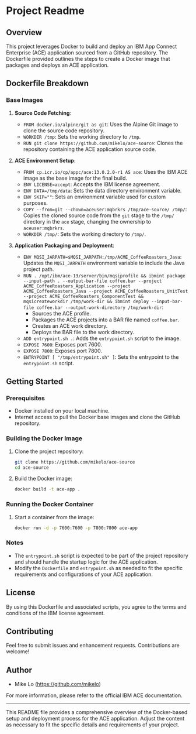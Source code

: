 # Project Readme

## Overview

This project leverages Docker to build and deploy an IBM App Connect Enterprise (ACE) application sourced from a GitHub repository. The Dockerfile provided outlines the steps to create a Docker image that packages and deploys an ACE application.

## Dockerfile Breakdown

### Base Images

1. **Source Code Fetching**:
    - `FROM docker.io/alpine/git as git`: Uses the Alpine Git image to clone the source code repository.
    - `WORKDIR /tmp`: Sets the working directory to `/tmp`.
    - `RUN git clone https://github.com/mikelo/ace-source`: Clones the repository containing the ACE application source code.

2. **ACE Environment Setup**:
    - `FROM cp.icr.io/cp/appc/ace:13.0.2.0-r1 AS ace`: Uses the IBM ACE image as the base image for the final build.
    - `ENV LICENSE=accept`: Accepts the IBM license agreement.
    - `ENV DATA=/tmp/data`: Sets the data directory environment variable.
    - `ENV SKIP=""`: Sets an environment variable used for custom purposes.
    - `COPY --from=git --chown=aceuser:mqbrkrs /tmp/ace-source/ /tmp/`: Copies the cloned source code from the `git` stage to the `/tmp/` directory in the `ace` stage, changing the ownership to `aceuser:mqbrkrs`.
    - `WORKDIR /tmp/`: Sets the working directory to `/tmp/`.

3. **Application Packaging and Deployment**:
    - `ENV MQSI_JARPATH=$MQSI_JARPATH:/tmp/ACME_CoffeeRoasters_Java`: Updates the `MQSI_JARPATH` environment variable to include the Java project path.
    - `RUN . /opt/ibm/ace-13/server/bin/mqsiprofile && ibmint package --input-path . --output-bar-file coffee.bar --project ACME_CoffeeRoasters_Application --project ACME_CoffeeRoasters_Java --project ACME_CoffeeRoasters_UnitTest --project ACME_CoffeeRoasters_ComponentTest && mqsicreateworkdir /tmp/work-dir && ibmint deploy --input-bar-file coffee.bar --output-work-directory /tmp/work-dir`: 
        - Sources the ACE profile.
        - Packages the ACE projects into a BAR file named `coffee.bar`.
        - Creates an ACE work directory.
        - Deploys the BAR file to the work directory.
    - `ADD entrypoint.sh .`: Adds the `entrypoint.sh` script to the image.
    - `EXPOSE 7600`: Exposes port 7600.
    - `EXPOSE 7800`: Exposes port 7800.
    - `ENTRYPOINT [ "/tmp/entrypoint.sh" ]`: Sets the entrypoint to the `entrypoint.sh` script.

## Getting Started

### Prerequisites

- Docker installed on your local machine.
- Internet access to pull the Docker base images and clone the GitHub repository.

### Building the Docker Image

1. Clone the project repository:
    ```sh
    git clone https://github.com/mikelo/ace-source
    cd ace-source
    ```

2. Build the Docker image:
    ```sh
    docker build -t ace-app .
    ```

### Running the Docker Container

1. Start a container from the image:
    ```sh
    docker run -d -p 7600:7600 -p 7800:7800 ace-app
    ```

### Notes

- The `entrypoint.sh` script is expected to be part of the project repository and should handle the startup logic for the ACE application.
- Modify the `Dockerfile` and `entrypoint.sh` as needed to fit the specific requirements and configurations of your ACE application.

## License

By using this Dockerfile and associated scripts, you agree to the terms and conditions of the IBM license agreement.

## Contributing

Feel free to submit issues and enhancement requests. Contributions are welcome!

## Author

- Mike Lo (https://github.com/mikelo)

For more information, please refer to the official IBM ACE documentation.

---

This README file provides a comprehensive overview of the Docker-based setup and deployment process for the ACE application. Adjust the content as necessary to fit the specific details and requirements of your project.